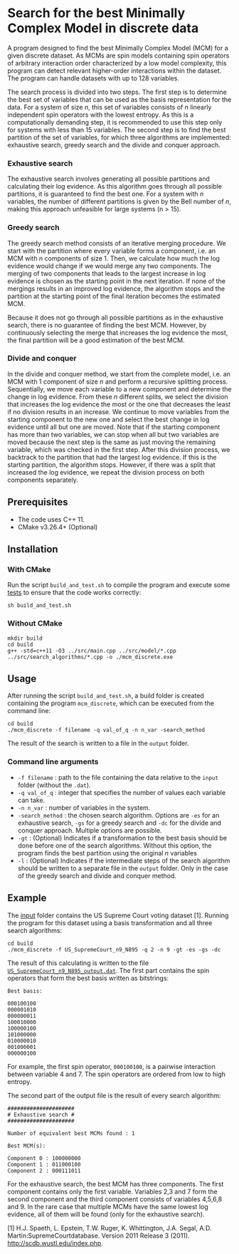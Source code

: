 # Search for the best Minimally Complex Model in discrete data

A program designed to find the best Minimally Complex Model (MCM) for a given discrete dataset.
As MCMs are spin models containing spin operators of arbitrary interaction order characterized by a low model complexity, this program can detect relevant higher-order interactions within the dataset.
The program can handle datasets with up to 128 variables.

The search process is divided into two steps. The first step is to determine the best set of variables that can be used as the basis representation for the data.
For a system of size $n$, this set of variables consists of $n$ linearly independent spin operators with the lowest entropy.
As this is a computationally demanding step, it is recommended to use this step only for systems with less than 15 variables. 
The second step is to find the best partition of the set of variables, for which three algorithms are implemented: exhaustive search, greedy search and the divide and conquer approach.

### Exhaustive search

The exhaustive search involves generating all possible partitions and calculating their log evidence.
As this algorithm goes through all possible partitions, it is guaranteed to find the best one.
For a system with $n$ variables, the number of different partitions is given by the Bell number of $n$, making this approach unfeasible for large systems (n > 15).

### Greedy search

The greedy search method consists of an iterative merging procedure.
We start with the partition where every variable forms a component, i.e. an MCM with $n$ components of size 1.
Then, we calculate how much the log evidence would change if we would merge any two components.
The merging of two components that leads to the largest increase in log evidence is chosen as the starting point in the next iteration.
If none of the mergings results in an improved log evidence, the algorithm stops and the partition at the starting point of the final iteration becomes the estimated MCM.

Because it does not go through all possible partitions as in the exhaustive search, there is no guarantee of finding the best MCM.
However, by continuously selecting the merge that increases the log evidence the most, the final partition will be a good estimation of the best MCM.

### Divide and conquer

In the divide and conquer method, we start from the complete model, i.e. an MCM with 1 component of size $n$ and perform a recursive splitting process.
Sequentially, we move each variable to a new component and determine the change in log evidence.
From these $n$ different splits, we select the division that increases the log evidence the most or the one that decreases the least if no division results in an increase.
We continue to move variables from the starting component to the new one and select the best change in log evidence until all but one are moved.
Note that if the starting component has more than two variables, we can stop when all but two variables are moved because the next step is the same as just moving the remaining variable, which was checked in the first step.
After this division process, we backtrack to the partition that had the largest log evidence. If this is the starting partition, the algorithm stops.
However, if there was a split that increased the log evidence, we repeat the division process on both components separately.

## Prerequisites

* The code uses C++ 11.
* CMake v3.26.4+ (Optional)

## Installation

### With CMake

Run the script `build_and_test.sh` to compile the program and execute some [tests](https://github.com/AaronDC60/MinCompSpin_discrete/tree/main/tests) to ensure that the code works correctly:

```
sh build_and_test.sh
````

### Without CMake

```
mkdir build
cd build
g++ -std=c++11 -O3 ../src/main.cpp ../src/model/*.cpp ../src/search_algorithms/*.cpp -o ./mcm_discrete.exe
```


## Usage

After running the script `build_and_test.sh`, a build folder is created containing the program `mcm_discrete`, which can be executed from the command line:

```
cd build
./mcm_discrete -f filename -q val_of_q -n n_var -search_method
```

The result of the search is written to a file in the `output` folder.

### Command line arguments

* `-f filename` : path to the file containing the data relative to the `input` folder (without the `.dat`).
* `-q val_of_q` : integer that specifies the number of values each variable can take.
* `-n n_var` : number of variables in the system.
* `-search_method` : the chosen search algorithm. Options are `-es` for an exhaustive search, `-gs` for a greedy search and `-dc` for the divide and conquer approach. Multiple options are possible.
* `-gt` : (Optional) Indicates if a transformation to the best basis should be done before one of the search algorithms. Without this option, the program finds the best partition using the original $n$ variables
* `-l` : (Optional) Indicates if the intermediate steps of the search algorithm should be written to a separate file in the `output` folder. Only in the case of the greedy search and divide and conquer method.


## Example

The [input](https://github.com/AaronDC60/MinCompSpin_discrete/tree/main/input) folder contains the US Supreme Court voting dataset [1].
Running the program for this dataset using a basis transformation and all three search algorithms:

```
cd build
./mcm_discrete -f US_SupremeCourt_n9_N895 -q 2 -n 9 -gt -es -gs -dc
```

The result of this calculating is written to the file [`US_SupremeCourt_n9_N895_output.dat`](https://github.com/AaronDC60/MinCompSpin_discrete/blob/main/output/US_SupremeCourt_n9_N895_output.dat).
The first part contains the spin operators that form the best basis written as bitstrings:

```
Best basis:

000100100
000001010
000000011
100010000
100000100
101000000
010000010
001000001
000000100
```

For example, the first spin operator, `000100100`, is a pairwise interaction between variable 4 and 7.
The spin operators are ordered from low to high entropy.

The second part of the output file is the result of every search algorithm:

```
##################### 
# Exhaustive search # 
##################### 

Number of equivalent best MCMs found : 1

Best MCM(s): 

Component 0 : 100000000
Component 1 : 011000100
Component 2 : 000111011
```

For the exhaustive search, the best MCM has three components. The first component contains only the first variable.
Variables 2,3 and 7 form the second component and the third component consists of variables 4,5,6,8 and 9.
In the rare case that multiple MCMs have the same lowest log evidence, all of them will be found (only for the exhaustive search).

[1] H.J. Spaeth, L. Epstein, T.W. Ruger, K. Whittington, J.A. Segal, A.D. Martin:SupremeCourtdatabase. Version 2011 Release 3 (2011). http://scdb.wustl.edu/index.php.




